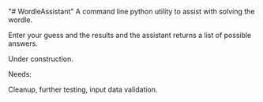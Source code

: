 "# WordleAssistant" 
A command line python utility to assist with solving the wordle.

Enter your guess and the results and the assistant returns a list of possible answers.

Under construction.

Needs:

Cleanup, further testing, input data validation.
